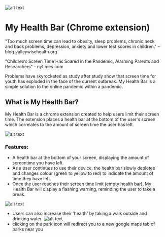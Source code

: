 ![alt text](https://cdn.discordapp.com/attachments/875473801461268510/876261655544221766/My_Health_Bar_logo.png)

# My Health Bar (Chrome extension) #
"Too much screen time can lead to obesity, sleep problems, chronic neck and back problems, depression, anxiety and lower test scores in children." – blog.valleywisehealth.org

"Children’s Screen Time Has Soared in the Pandemic, Alarming Parents and Researchers" – nytimes.com

Problems have skyrocketed as study after study show that screen time for youth has exploded in the face of the current outbreak. My Health Bar is a simple solution to the online pandemic within a pandemic.

## What is My Health Bar? ##
My Health Bar is a chrome extension created to help users limit their screen time. The extension places a health bar at the bottom of the user's screen which correlates to the amount of screen time the user has left.

![alt text](https://media.discordapp.net/attachments/875473801461268510/876273626545025024/health_bar_gif.gif)

### Features: ### 
* A health bar at the bottom of your screen, displaying the amount of screentime you have left. 
* As a user continues to use their device, the health bar slowly depletes and changes colour (green to yellow to red) to indicate the amount of time they have left. 
* Once the user reaches their screen time limit (empty health bar), My Health Bar will display a flashing warning, reminding the user to take a break. 

![alt text](https://media.discordapp.net/attachments/875473801461268510/876275373275496479/warning_low_health.gif)
* Users can also increase their 'health' by taking a walk outside and drinking water.
![alt text](https://cdn.discordapp.com/attachments/875473801461268510/876309753368817694/ezgif.com-gif-maker.gif)
* clicking on the park icon will redirect you to a new google maps tab of parks near you
